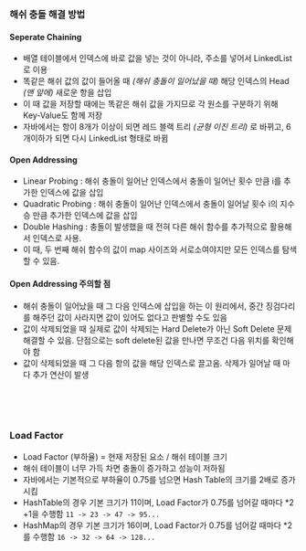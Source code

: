 ### 해쉬 충돌 해결 방법

#### Seperate Chaining

- 배열 테이블에서 인덱스에 바로 값을 넣는 것이 아니라, 주소를 넣어서 LinkedList로 이용
- 똑같은 해쉬 값의 값이 들어올 때 _(해쉬 충돌이 일어났을 때)_ 해당 인덱스의 Head _(맨 앞에)_ 새로운 항을 삽입
- 이 때 값을 저장할 때에는 똑같은 해쉬 값을 가지므로 각 원소를 구분하기 위해 Key-Value도 함께 저장
- 자바에서는 항이 8개가 이상이 되면 레드 블랙 트리 _(균형 이진 트리)_ 로 바뀌고, 6개이하가 되면 다시 LinkedList 형태로 바뀜

#### Open Addressing

- Linear Probing : 해쉬 충돌이 일어난 인덱스에서 충돌이 일어난 횟수 만큼 i를 추가한 인덱스에 값을 삽입
- Quadratic Probing : 해쉬 충돌이 일어난 인덱스에서 충돌이 일어날 횟수 i의 지수승 만큼 추가한 인덱스에 값을 삽입
- Double Hashing : 충돌이 발생했을 때 전혀 다른 해쉬 함수를 추가적으로 활용해서 인덱스로 사용. 
- 이 때, 두 번째 해쉬 함수의 값이 map 사이즈와 서로소여야지만 모든 인덱스를 탐색할 수 있음.

#### Open Addressing 주의할 점

- 해쉬 충돌이 일어났을 때 그 다음 인덱스에 삽입을 하는 이 원리에서, 중간 징검다리를 해주던 값이 사라지면 값이 있어도 없다고 판별할 수도 있음
- 값이 삭제되었을 때 실제로 값이 삭제되는 Hard Delete가 아닌 Soft Delete 문제 해결할 수 있음. 단점으로는 soft delete된 값을 만나면 무조건 다음 위치를 확인해야 함
- 값이 삭제되었을 때 그 다음 항의 값을 해당 인덱스로 끌고옴. 삭제가 일어날 때 마다 추가 연산이 발생

<br><br><br>

### Load Factor

- Load Factor (부하율) = 현재 저장된 요소 / 해쉬 테이블 크기
- 해쉬 테이블이 너무 가득 차면 충돌이 증가하고 성능이 저하됨
- 자바에서는 기본적으로 부하율이 0.75를 넘으면 Hash Table의 크기를 2배로 증가시킴
- HashTable의 경우 기본 크기가 11이며, Load Factor가 0.75를 넘어갈 때마다 *2 +1을 수행함
`11 -> 23 -> 47 -> 95...`
- HashMap의 경우 기본 크기가 16이며, Load Factor가 0.75를 넘어갈 때마다 *2를 수행함
`16 -> 32 -> 64 -> 128...`
